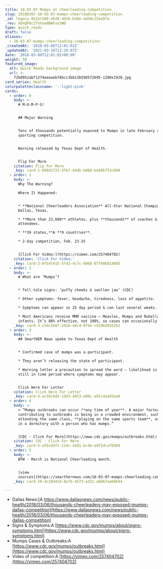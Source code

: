 ```yaml
---
title: 18.03.07 Mumps at Cheerleading Competition
slug: 20180307-18-03-07-mumps-cheerleading-competition
_id: legacy-852ec560-e028-4d26-b30e-ad50c15ea97a
_rev: XOnQP8cIThhnw9BWFxV3WD
type: quick_reads
draft: false
aliases:
  - 18-03-07-mumps-cheerleading-competition/
_createdAt: '2018-03-08T12:01:02Z'
_updatedAt: '2021-03-16T12:28:07Z'
date: '2018-03-08T12:01:02+00:00'
weight: 50
featured_image:
  alt: Quick Reads background image
  url: >-
    f2bd952ab71274aeeaeb76bcc3bb13b5505f2695-1280x1920.jpg
card_series: Health
colorpaletteclassname: '--light-pink'
cards:
  - order: 0
    body: >-
      # M-U-M-P-S!


      ## Major Warning


      Tens of thousands potentially exposed to Mumps in late February at a major
      sporting competition.


      Warning released by Texas Dept of Health.


      Flip For More
    citation: Flip For More
    _key: card-1-9d9d1723-dfb7-44db-b088-bd49b753c608
  - order: 1
    body: >-
      Why The Warning?  

      Where It Happened:


      * **National Cheerleaders Association** All-Star National ChampionshipA in
      Dallas, Texas.

      * **More than 23,600** athletes, plus **thousands** of coaches &
      attendees.

      * **39 states,**A **9 countries**.

      * 2-day competition, Feb. 23-25


      [Click For Video:](https://vimeo.com/257404702)
    citation: 'Click For Video:'
    _key: card-2-0f547415-5f43-4c7c-8068-07768b014895
  - order: 2
    body: >-
      # What are ‘Mumps’?


      * Tell-tale signs: ‘puffy cheeks & swollen jaw’ (CDC)

      * Other symptoms: fever, headache, tiredness, loss of appetite.

      * Symptoms can appear in 25 day period & can last several weeks.

      * Most Americans receive MMR vaccine – Measles, Mumps and Rubella – as
      infants. It’s 88% effective, not 100%, so cases can occasionally surface.
    _key: card-3-c5dc2b87-242b-4dc4-8f4e-c419b20161b2
  - order: 3
    body: >-
      ## SmartHER News spoke to Texas Dept of Health


      * Confirmed case of mumps was a participant.

      * They aren’t releasing the state of participant.

      * Warning letter a precaution to spread the word – likelihood is low but
      still in time period where symptoms may appear.


      Click Here For Letter
    citation: Click Here For Letter
    _key: card-4-ac10c9d2-cdd3-4453-a99c-a91c4aa91ea0
  - order: 4
    body: >-
      > “Mumps outbreaks can occur **any time of year**. A major factor
      contributing to outbreaks is being in a crowded environment, such as
      attending the same class, **playing on the same sports team**, or living
      in a dormitory with a person who has mumps.”


      [CDC - Click For More](https://www.cdc.gov/mumps/outbreaks.html)
    citation: CDC - Click For More
    _key: card-5-af6cddfc-114c-4101-bc4b-e9f2dcaf0360
  - order: 5
    body: >-
      BTW - March is National Cheerleading month.


      [view
      sources](https://smarthernews.com/18-03-07-mumps-cheerleading-competition/)
    _key: card-10-4c29dd2d-8e7b-4573-a321-a8d67aa66644

---
```

* Dallas News:[A https://www.dallasnews.com/news/public-health/2018/03/06/thousands-cheerleaders-may-exposed-mumps-dallas-competition](https://www.dallasnews.com/news/public-health/2018/03/06/thousands-cheerleaders-may-exposed-mumps-dallas-competition)
* Signs & Symptoms:A [https://www.cdc.gov/mumps/about/signs-symptoms.html](https://www.cdc.gov/mumps/about/signs-symptoms.html)
* Mumps Cases & Outbreaks:A [https://www.cdc.gov/mumps/outbreaks.html](https://www.cdc.gov/mumps/outbreaks.html)
* Video of competition:A [https://vimeo.com/257404702](https://vimeo.com/257404702)